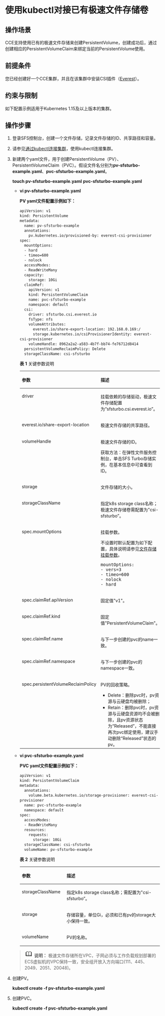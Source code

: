 # 使用kubectl对接已有极速文件存储卷<a name="cce_01_0272"></a>

## 操作场景<a name="section1062914713566"></a>

CCE支持使用已有的极速文件存储来创建PersistentVolume，创建成功后，通过创建相应的PersistentVolumeClaim来绑定当前的PersistentVolume使用。

## 前提条件<a name="section13181839131510"></a>

您已经创建好一个CCE集群，并且在该集群中安装CSI插件（[Everest](Everest（系统资源插件-必装）.md)）。

## 约束与限制<a name="section946015116135"></a>

如下配置示例适用于Kubernetes 1.15及以上版本的集群。

## 操作步骤<a name="section1530655595611"></a>

1.  登录SFS控制台，创建一个文件存储，记录文件存储的ID、共享路径和容量。
2.  请参见[通过kubectl连接集群](通过kubectl连接集群.md)，使用kubectl连接集群。
3.  新建两个yaml文件，用于创建PersistentVolume（PV）、PersistentVolumeClaim（PVC）。假设文件名分别为**pv-sfsturbo-example.yaml**、**pvc-sfsturbo-example.yaml**。

    **touch pv-sfsturbo-example.yaml** **pvc-sfsturbo-example.yaml**

    -   **vi pv-sfsturbo-example.yaml**

        **PV yaml文件配置示例如下：**

        ```
        apiVersion: v1
        kind: PersistentVolume
        metadata:
          name: pv-sfsturbo-example
          annotations:
            pv.kubernetes.io/provisioned-by: everest-csi-provisioner
        spec:
          mountOptions:
          - hard
          - timeo=600
          - nolock
          accessModes:
          - ReadWriteMany
          capacity:
            storage: 10Gi
          claimRef:
            apiVersion: v1
            kind: PersistentVolumeClaim
            name: pvc-sfsturbo-example
            namespace: default
          csi:
            driver: sfsturbo.csi.everest.io
            fsType: nfs
            volumeAttributes:
              everest.io/share-export-location: 192.168.0.169:/
              storage.kubernetes.io/csiProvisionerIdentity: everest-csi-provisioner
            volumeHandle: 8962a2a2-a583-4b7f-bb74-fe76712d8414
          persistentVolumeReclaimPolicy: Delete
          storageClassName: csi-sfsturbo
        ```

        **表 1**  关键参数说明

        <a name="table953204119"></a>
        <table><thead align="left"><tr id="row1666206115"><th class="cellrowborder" valign="top" width="35.89%" id="mcps1.2.3.1.1"><p id="p1662017116"><a name="p1662017116"></a><a name="p1662017116"></a>参数</p>
        </th>
        <th class="cellrowborder" valign="top" width="64.11%" id="mcps1.2.3.1.2"><p id="p56820513"><a name="p56820513"></a><a name="p56820513"></a>描述</p>
        </th>
        </tr>
        </thead>
        <tbody><tr id="row1061620713"><td class="cellrowborder" valign="top" width="35.89%" headers="mcps1.2.3.1.1 "><p id="p56120115"><a name="p56120115"></a><a name="p56120115"></a>driver</p>
        </td>
        <td class="cellrowborder" valign="top" width="64.11%" headers="mcps1.2.3.1.2 "><p id="p911192017111"><a name="p911192017111"></a><a name="p911192017111"></a>挂载依赖的存储驱动，极速文件存储配置为“sfsturbo.csi.everest.io”。</p>
        </td>
        </tr>
        <tr id="row6115201810"><td class="cellrowborder" valign="top" width="35.89%" headers="mcps1.2.3.1.1 "><p id="p1911172013115"><a name="p1911172013115"></a><a name="p1911172013115"></a>everest.io/share-export-location</p>
        </td>
        <td class="cellrowborder" valign="top" width="64.11%" headers="mcps1.2.3.1.2 "><p id="p1812132017111"><a name="p1812132017111"></a><a name="p1812132017111"></a>极速文件存储的共享路径。</p>
        </td>
        </tr>
        <tr id="row181217201317"><td class="cellrowborder" valign="top" width="35.89%" headers="mcps1.2.3.1.1 "><p id="p2127205115"><a name="p2127205115"></a><a name="p2127205115"></a>volumeHandle</p>
        </td>
        <td class="cellrowborder" valign="top" width="64.11%" headers="mcps1.2.3.1.2 "><p id="p331414324103"><a name="p331414324103"></a><a name="p331414324103"></a>极速文件存储的ID。</p>
        <p id="p1455172961010"><a name="p1455172961010"></a><a name="p1455172961010"></a>获取方法：在弹性文件服务控制台，单击SFS Turbo存储实例，在基本信息中可查看到ID。</p>
        </td>
        </tr>
        <tr id="row101220201616"><td class="cellrowborder" valign="top" width="35.89%" headers="mcps1.2.3.1.1 "><p id="p4121201717"><a name="p4121201717"></a><a name="p4121201717"></a>storage</p>
        </td>
        <td class="cellrowborder" valign="top" width="64.11%" headers="mcps1.2.3.1.2 "><p id="p1373713106118"><a name="p1373713106118"></a><a name="p1373713106118"></a>文件存储的大小。</p>
        </td>
        </tr>
        <tr id="row118294312105"><td class="cellrowborder" valign="top" width="35.89%" headers="mcps1.2.3.1.1 "><p id="p16741643171012"><a name="p16741643171012"></a><a name="p16741643171012"></a>storageClassName</p>
        </td>
        <td class="cellrowborder" valign="top" width="64.11%" headers="mcps1.2.3.1.2 "><p id="p127424310105"><a name="p127424310105"></a><a name="p127424310105"></a>指定k8s storage class名称；极速文件存储卷需配置为"csi-sfsturbo”。</p>
        </td>
        </tr>
        <tr id="row11470121133316"><td class="cellrowborder" valign="top" width="35.89%" headers="mcps1.2.3.1.1 "><p id="p201237171151"><a name="p201237171151"></a><a name="p201237171151"></a>spec.mountOptions</p>
        </td>
        <td class="cellrowborder" valign="top" width="64.11%" headers="mcps1.2.3.1.2 "><p id="p1912313175512"><a name="p1912313175512"></a><a name="p1912313175512"></a>挂载参数。</p>
        <p id="p78621554981"><a name="p78621554981"></a><a name="p78621554981"></a>不设置时默认配置为如下配置，具体说明请参见<a href="设置挂载参数.md#section14888047833">文件存储挂载参数</a>。</p>
        <pre class="screen" id="screen1779155351116"><a name="screen1779155351116"></a><a name="screen1779155351116"></a>mountOptions:
        - vers=3
        - timeo=600
        - nolock
        - hard</pre>
        </td>
        </tr>
        <tr id="row1292142194111"><td class="cellrowborder" valign="top" width="35.89%" headers="mcps1.2.3.1.1 "><p id="p19292122114413"><a name="p19292122114413"></a><a name="p19292122114413"></a>spec.claimRef.apiVersion</p>
        </td>
        <td class="cellrowborder" valign="top" width="64.11%" headers="mcps1.2.3.1.2 "><p id="p162921213418"><a name="p162921213418"></a><a name="p162921213418"></a>固定值"v1"。</p>
        </td>
        </tr>
        <tr id="row12530172512416"><td class="cellrowborder" valign="top" width="35.89%" headers="mcps1.2.3.1.1 "><p id="p1053018258416"><a name="p1053018258416"></a><a name="p1053018258416"></a>spec.claimRef.kind</p>
        </td>
        <td class="cellrowborder" valign="top" width="64.11%" headers="mcps1.2.3.1.2 "><p id="p1353052584115"><a name="p1353052584115"></a><a name="p1353052584115"></a>固定值"PersistentVolumeClaim"。</p>
        </td>
        </tr>
        <tr id="row1513982864116"><td class="cellrowborder" valign="top" width="35.89%" headers="mcps1.2.3.1.1 "><p id="p613972844115"><a name="p613972844115"></a><a name="p613972844115"></a>spec.claimRef.name</p>
        </td>
        <td class="cellrowborder" valign="top" width="64.11%" headers="mcps1.2.3.1.2 "><p id="p113912816416"><a name="p113912816416"></a><a name="p113912816416"></a>与下一步创建的pvc的name一致。</p>
        </td>
        </tr>
        <tr id="row86908177417"><td class="cellrowborder" valign="top" width="35.89%" headers="mcps1.2.3.1.1 "><p id="p8691817114114"><a name="p8691817114114"></a><a name="p8691817114114"></a>spec.claimRef.namespace</p>
        </td>
        <td class="cellrowborder" valign="top" width="64.11%" headers="mcps1.2.3.1.2 "><p id="p1069111754110"><a name="p1069111754110"></a><a name="p1069111754110"></a>与下一步创建的pvc的namespace一致。</p>
        </td>
        </tr>
        <tr id="row753415095617"><td class="cellrowborder" valign="top" width="35.89%" headers="mcps1.2.3.1.1 "><p id="p35351408567"><a name="p35351408567"></a><a name="p35351408567"></a>spec.persistentVolumeReclaimPolicy</p>
        </td>
        <td class="cellrowborder" valign="top" width="64.11%" headers="mcps1.2.3.1.2 "><p id="p453518012564"><a name="p453518012564"></a><a name="p453518012564"></a>PV的回收策略。</p>
        <a name="ul148511578516"></a><a name="ul148511578516"></a><ul id="ul148511578516"><li>Delete：删除pvc时，pv资源与云硬盘均被删除；</li><li>Retain：删除pvc时，pv资源与云硬盘资源均不会被删除，且pv资源状态为“Released”，不能直接再次pvc绑定使用，建议手动删除“Released”状态的pv。</li></ul>
        </td>
        </tr>
        </tbody>
        </table>

    -   **vi pvc-sfsturbo-example.yaml**

        **PVC yaml文件配置示例如下：**

        ```
        apiVersion: v1
        kind: PersistentVolumeClaim
        metadata:
          annotations:
            volume.beta.kubernetes.io/storage-provisioner: everest-csi-provisioner
          name: pvc-sfsturbo-example
          namespace: default
        spec:
          accessModes:
          - ReadWriteMany
          resources:
            requests:
              storage: 10Gi
          storageClassName: csi-sfsturbo
          volumeName: pv-sfsturbo-example
        ```

        **表 2**  关键参数说明

        <a name="table154321323191412"></a>
        <table><thead align="left"><tr id="row1432192381417"><th class="cellrowborder" valign="top" width="31.929999999999996%" id="mcps1.2.3.1.1"><p id="p18433152391413"><a name="p18433152391413"></a><a name="p18433152391413"></a>参数</p>
        </th>
        <th class="cellrowborder" valign="top" width="68.07%" id="mcps1.2.3.1.2"><p id="p19433192321419"><a name="p19433192321419"></a><a name="p19433192321419"></a>描述</p>
        </th>
        </tr>
        </thead>
        <tbody><tr id="row164331623191417"><td class="cellrowborder" valign="top" width="31.929999999999996%" headers="mcps1.2.3.1.1 "><p id="p20433112371413"><a name="p20433112371413"></a><a name="p20433112371413"></a>storageClassName</p>
        </td>
        <td class="cellrowborder" valign="top" width="68.07%" headers="mcps1.2.3.1.2 "><p id="p6433142314144"><a name="p6433142314144"></a><a name="p6433142314144"></a>指定k8s storage class名称；需配置为"csi-sfsturbo”。</p>
        </td>
        </tr>
        <tr id="row184341223131415"><td class="cellrowborder" valign="top" width="31.929999999999996%" headers="mcps1.2.3.1.1 "><p id="p16434623161416"><a name="p16434623161416"></a><a name="p16434623161416"></a>storage</p>
        </td>
        <td class="cellrowborder" valign="top" width="68.07%" headers="mcps1.2.3.1.2 "><p id="p4434102301418"><a name="p4434102301418"></a><a name="p4434102301418"></a>存储容量，单位Gi，必须和已有pv的storage大小保持一致。</p>
        </td>
        </tr>
        <tr id="row20434023121415"><td class="cellrowborder" valign="top" width="31.929999999999996%" headers="mcps1.2.3.1.1 "><p id="p1743410236141"><a name="p1743410236141"></a><a name="p1743410236141"></a>volumeName</p>
        </td>
        <td class="cellrowborder" valign="top" width="68.07%" headers="mcps1.2.3.1.2 "><p id="p3435182316146"><a name="p3435182316146"></a><a name="p3435182316146"></a>PV的名称。</p>
        </td>
        </tr>
        </tbody>
        </table>

    >![](public_sys-resources/icon-note.gif) **说明：** 
    >极速文件存储所在VPC，子网必须与工作负载规划部署的ECS虚拟机的VPC保持一致，安全组开放入方向端口\(111、445、2049、2051、20048\)。

4.  创建PV。

    **kubectl create -f pv-sfsturbo-example.yaml**

5.  创建PVC。

    **kubectl create -f pvc-sfsturbo-example.yaml**


